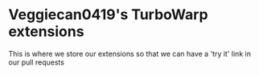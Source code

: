 # Veggiecan0419's TurboWarp extensions
This is where we store our extensions so that we can have a 'try it' link in our pull requests
